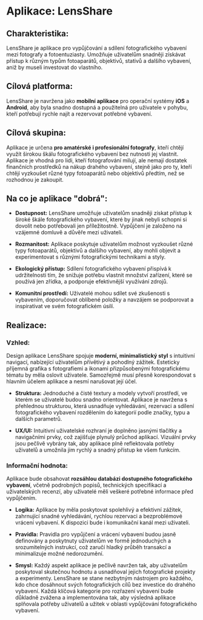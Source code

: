 # Aplikace: LensShare

## Charakteristika:

LensShare je aplikace pro vypůjčování a sdílení fotografického vybavení mezi fotografy a fotoentuziasty. Umožňuje uživatelům snadněji získávat přístup k různým typům fotoaparátů, objektivů, stativů a dalšího vybavení, aniž by museli investovat do vlastního.

## Cílová platforma:

LensShare je navržena jako **mobilní aplikace** pro operační systémy **iOS** a **Android**, aby byla snadno dostupná a použitelná pro uživatele v pohybu, kteří potřebují rychle najít a rezervovat potřebné vybavení.

## Cílová skupina:

Aplikace je určena **pro amatérské i profesionální fotografy**, kteří chtějí využít širokou škálu fotografického vybavení bez nutnosti jej vlastnit. Aplikace je vhodná pro lidi, kteří fotografování milují, ale nemají dostatek finančních prostředků na nákup drahého vybavení, stejně jako pro ty, kteří chtějí vyzkoušet různé typy fotoaparátů nebo objektivů předtím, než se rozhodnou je zakoupit.

## Na co je aplikace "dobrá":

- **Dostupnost:** LensShare umožňuje uživatelům snadněji získat přístup k široké škále fotografického vybavení, které by jinak nebyli schopni si dovolit nebo potřebovali jen příležitostně. Vypůjčení je založeno na vzájemné domluvě a důvěře mezi uživateli.

- **Rozmanitost:** Aplikace poskytuje uživatelům možnost vyzkoušet různé typy fotoaparátů, objektivů a dalšího vybavení, aby mohli objevit a experimentovat s různými fotografickými technikami a styly.

- **Ekologický přístup:** Sdílení fotografického vybavení přispívá k udržitelnosti tím, že snižuje potřebu vlastnit množství zařízení, které se používá jen zřídka, a podporuje efektivnější využívání zdrojů.

- **Komunitní prostředí:** Uživatelé mohou sdílet své zkušenosti s vybavením, doporučovat oblíbené položky a navzájem se podporovat a inspirativat ve svém fotografickém úsilí.

## Realizace:

### Vzhled:
Design aplikace LensShare spojuje **moderní, minimalistický styl** s intuitivní navigací, nabízející uživatelům přívětivý a pohodlný zážitek. Esteticky příjemná grafika s fotografiemi a ikonami přizpůsobenými fotografickému tématu by měla oslovit uživatele. Samozřejmě musí přesně korespondovat s hlavním účelem aplikace a nesmí narušovat její účel.

- **Struktura:** Jednoduché a čisté textury a modely vytvoří prostředí, ve kterém se uživatelé budou snadno orientovat. Aplikace je navržena s přehlednou strukturou, která usnadňuje vyhledávání, rezervaci a sdílení fotografického vybavení rozdělením do kategorií podle značky, typu a dalších parametrů.

- **UX/UI:** Intuitivní uživatelské rozhraní je doplněno jasnými tlačítky a navigačními prvky, což zajišťuje plynulý průchod aplikací. Vizuální prvky jsou pečlivě vybrány tak, aby aplikace plně reflektovala potřeby uživatelů a umožnila jim rychlý a snadný přístup ke všem funkcím.

### Informační hodnota:
Aplikace bude obsahovat **rozsáhlou databázi dostupného fotografického vybavení**, včetně podrobných popisů, technických specifikací a uživatelských recenzí, aby uživatelé měli veškeré potřebné informace před vypůjčením.

- **Logika:** Aplikace by měla poskytovat spolehlivý a efektivní zážitek, zahrnující snadné vyhledávání, rychlou rezervaci a bezproblémové vrácení vybavení. K dispozici bude i komunikační kanál mezi uživateli.

- **Pravidla:** Pravidla pro vypůjčení a vrácení vybavení budou jasně definovány a poskytnuty uživatelům ve formě jednoduchých a srozumitelných instrukcí, což zaručí hladký průběh transakcí a minimalizuje možné nedorozumění.

- **Smysl:** Každý aspekt aplikace je pečlivě navržen tak, aby uživatelům poskytoval skutečnou hodnotu a usnadňoval jejich fotografické projekty a experimenty. LensShare se stane nezbytným nástrojem pro každého, kdo chce dosáhnout svých fotografických cílů bez investice do drahého vybavení. Každá klíčová kategorie pro rozřazení vybavení bude důkladně zvážena a implementována tak, aby výsledná aplikace splňovala potřeby uživatelů a užitek v oblasti vypůjčování fotografického vybavení.